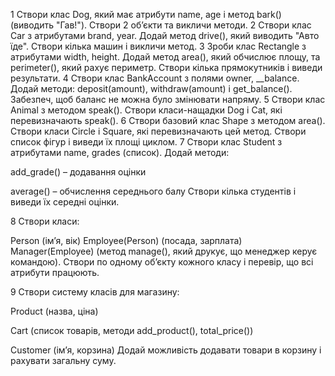 1
Створи клас Dog, який має атрибути name, age і метод bark() (виводить "Гав!").
Створи 2 об’єкти та викличи методи.
2
Створи клас Car з атрибутами brand, year.
Додай метод drive(), який виводить "Авто їде".
Створи кілька машин і викличи метод.
3
Зроби клас Rectangle з атрибутами width, height.
Додай метод area(), який обчислює площу, та perimeter(), який рахує периметр.
Створи кілька прямокутників і виведи результати.
4
Створи клас BankAccount з полями owner, __balance.
Додай методи: deposit(amount), withdraw(amount) і get_balance().
Забезпеч, щоб баланс не можна було змінювати напряму.
5
Створи клас Animal з методом speak().
Створи класи-нащадки Dog і Cat, які перевизначають speak().
6
Створи базовий клас Shape з методом area().
Створи класи Circle і Square, які перевизначають цей метод.
Створи список фігур і виведи їх площі циклом.
7
Створи клас Student з атрибутами name, grades (список).
Додай методи:

add_grade() – додавання оцінки

average() – обчислення середнього балу
Створи кілька студентів і виведи їх середні оцінки.

8
Створи класи:

Person (ім’я, вік)
Employee(Person) (посада, зарплата)
Manager(Employee) (метод manage(), який друкує, що менеджер керує командою).
Створи по одному об’єкту кожного класу і перевір, що всі атрибути працюють.

9
Створи систему класів для магазину:

Product (назва, ціна)

Cart (список товарів, методи add_product(), total_price())

Customer (ім’я, корзина)
Додай можливість додавати товари в корзину і рахувати загальну суму.